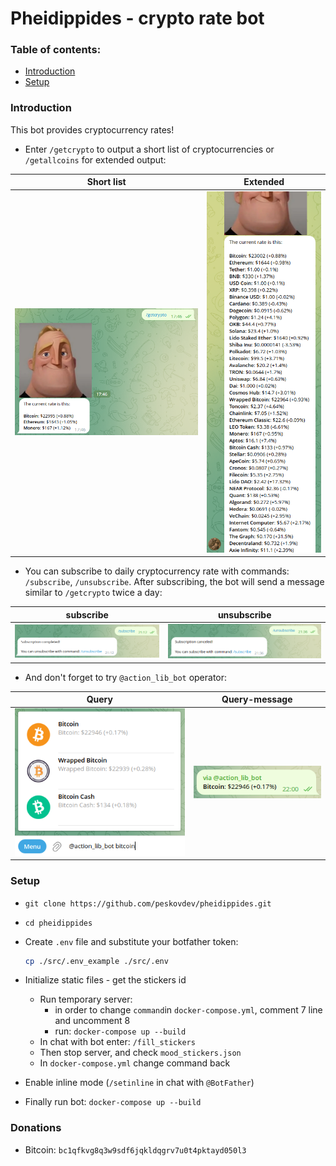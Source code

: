 # Pheidippides - crypto rate bot

### Table of contents:
- [Introduction](#introduction)
- [Setup](#setup)

### <a name="introduction"></a> Introduction
This bot provides cryptocurrency rates!
- Enter `/getcrypto` to output a short list of cryptocurrencies
or `/getallcoins` for extended output:

| Short list                                     | Extended                                           |
|------------------------------------------------|----------------------------------------------------|
| ![inline mode](./.readme_static/getcrypto.png) | ![extended mode](./.readme_static/getallcoins.png) |

- You can subscribe to daily cryptocurrency rate with commands: `/subscribe`, `/unsubscribe`.
After subscribing, the bot will send a message similar to `/getcrypto` twice a day:

| subscribe                                      | unsubscribe                                        |
|------------------------------------------------|----------------------------------------------------|
| ![inline mode](./.readme_static/subscribe.png) | ![extended mode](./.readme_static/unsubscribe.png) |

- And don't forget to try `@action_lib_bot` operator:

| Query                                        | Query-message                                        |
|----------------------------------------------|------------------------------------------------------|
| ![inline query](./.readme_static/inline.png) | ![inline answer](./.readme_static/inline_answer.png) |


### <a name="setup"></a> Setup
- `git clone https://github.com/peskovdev/pheidippides.git`
- `cd pheidippides`
- Create `.env` file and substitute your botfather token:
  ```bash
  cp ./src/.env_example ./src/.env
  ```

- Initialize static files - get the stickers id
  - Run temporary server:
    - in order to change `command`in `docker-compose.yml`, comment 7 line and uncomment 8
    - run: `docker-compose up --build`
  - In chat with bot enter: `/fill_stickers`
  - Then stop server, and check `mood_stickers.json`
  - In `docker-compose.yml` change command back
- Enable inline mode (`/setinline` in chat with `@BotFather`)
- Finally run bot: `docker-compose up --build`


### Donations
- Bitcoin: `bc1qfkvg8q3w9sdf6jqkldqgrv7u0t4pktayd050l3`
